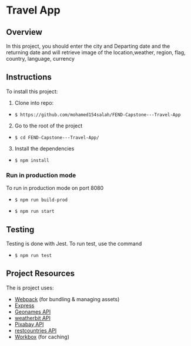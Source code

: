 # Travel App
## Overview
In this project, you should enter the city and Departing date and the returning date and will retrieve image of the location,weather, region, flag, country, language, currency
## Instructions
To install this project:

  

1. Clone into repo:

-  `$ https://github.com/mohamed154salah/FEND-Capstone---Travel-App`

2. Go to the root of the project

-  `$ cd FEND-Capstone---Travel-App/`

3. Install the dependencies

-  `$ npm install`
### Run in production mode

  

To run in production mode on port 8080

  

-  `$ npm run build-prod`

  

-  `$ npm run start`

## Testing

  

Testing is done with Jest. To run test, use the command

  

-  `$ npm run test`


## Project Resources

The is project uses:

- [Webpack](https://webpack.js.org/) (for bundling & managing assets)
- [Express](https://expressjs.com/)
- [Geonames API](http://www.geonames.org/export/web-services.html)
- [weatherbit API](https://www.weatherbit.io/api)
- [Pixabay API](https://pixabay.com/api/docs/)
- [restcountries API](https://restcountries.eu/rest/v2/name/) 
- [Workbox](https://developers.google.com/web/tools/workbox/guides/codelabs/webpack) (for caching)
